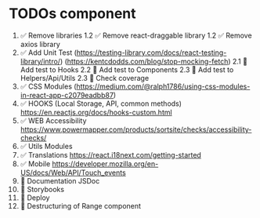 # TODOs <Range /> component

1. ✅ Remove libraries
   1.2 ✅ Remove react-draggable library
   1.2 ✅ Remove axios library
2. ✅ Add Unit Test
   (https://testing-library.com/docs/react-testing-library/intro/)
   (https://kentcdodds.com/blog/stop-mocking-fetch)
   2.1 🔳 Add test to Hooks
   2.2 🔳 Add test to Components
   2.3 🔳 Add test to Helpers/Api/Utils
   2.3 🔳 Check coverage
3. ✅ CSS Modules
   (https://medium.com/@ralph1786/using-css-modules-in-react-app-c2079eadbb87)
4. ✅ HOOKS (Local Storage, API, common methods)
   https://en.reactjs.org/docs/hooks-custom.html
5. ✅ WEB Accessibility
   https://www.powermapper.com/products/sortsite/checks/accessibility-checks/
6. ✅ Utils Modules
7. ✅ Translations
   https://react.i18next.com/getting-started
8. ✅ Mobile
   https://developer.mozilla.org/en-US/docs/Web/API/Touch_events
9. 🔳 Documentation JSDoc
10. 🔳 Storybooks
11. 🔳 Deploy
12. 🔳 Destructuring of Range component
